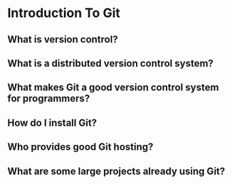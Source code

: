 # Introduction To Git
## What is version control?
## What is a distributed version control system?
## What makes Git a good version control system for programmers?
## How do I install Git?
## Who provides good Git hosting?
## What are some large projects already using Git?
